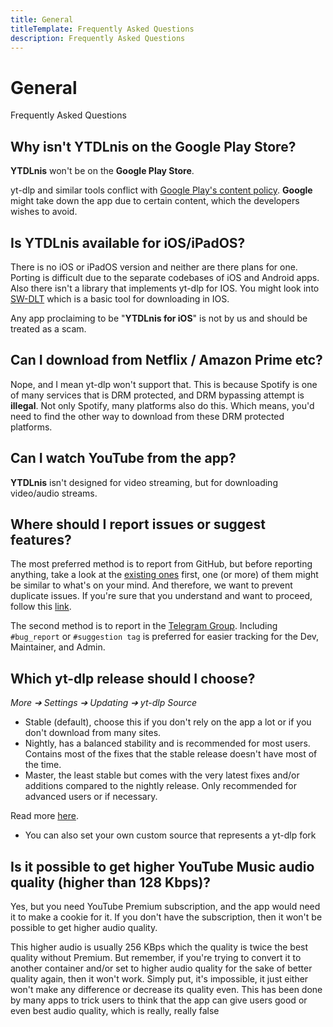 ```yaml
---
title: General
titleTemplate: Frequently Asked Questions
description: Frequently Asked Questions
---
```


# General
Frequently Asked Questions

## Why isn't YTDLnis on the Google Play Store?
**YTDLnis** won't be on the **Google Play Store**.

yt-dlp and similar tools conflict with [Google Play's content policy](https://play.google.com/about/developer-content-policy/).
**Google** might take down the app due to certain content, which the developers wishes to avoid.

## Is YTDLnis available for iOS/iPadOS?
There is no iOS or iPadOS version and neither are there plans for one.
Porting is difficult due to the separate codebases of iOS and Android apps. Also there isn't a library that implements yt-dlp for IOS.
You might look into [SW-DLT](https://routinehub.co/shortcut/7284/) which is a basic tool for downloading in IOS.

Any app proclaiming to be "**YTDLnis for iOS**" is not by us and should be treated as a scam.

## Can I download from Netflix / Amazon Prime etc?
Nope, and I mean yt-dlp won't support that. This is because Spotify is one of many services that is DRM protected, and DRM bypassing attempt is **illegal**. Not only Spotify, many platforms also do this. Which means, you'd need to find the other way to download from these DRM protected platforms.

## Can I watch YouTube from the app?
**YTDLnis** isn't designed for video streaming, but for downloading video/audio streams.

## Where should I report issues or suggest features?
The most preferred method is to report from GitHub, but before reporting anything, take a look at the [existing ones](https://github.com/deniscerri/ytdlnis/issues?q=is%3Aissue) first, one (or more) of them might be similar to what's on your mind. And therefore, we want to prevent duplicate issues. If you're sure that you understand and want to proceed, follow this [link](https://github.com/deniscerri/ytdlnis/issues/new/choose).

The second method is to report in the [Telegram Group](https://t.me/ytdlnis/1). Including `#bug_report`<C/> or `#suggestion tag`<C/> is preferred for easier tracking for the Dev, Maintainer, and Admin.

## Which yt-dlp release should I choose?
<i>More ➔ Settings ➔ Updating ➔ yt-dlp Source</i>

- Stable (default), choose this if you don't rely on the app a lot or if you don't download from many sites.
- Nightly, has a balanced stability and is recommended for most users. Contains most of the fixes that the stable release doesn't have most of the time.
- Master, the least stable but comes with the very latest fixes and/or additions compared to the nightly release. Only recommended for advanced users or if necessary.

Read more [here](https://github.com/yt-dlp/yt-dlp#:~:text=There%20are%20currently,master-builds.).

- You can also set your own custom source that represents a yt-dlp fork


## Is it possible to get higher YouTube Music audio quality (higher than 128 Kbps)?

Yes, but you need YouTube Premium subscription, and the app would need it to make a cookie for it. If you don't have the subscription, then it won't be possible to get higher audio quality.

  This higher audio is usually 256 KBps which the quality is twice the best quality without Premium. But remember, if you're trying to convert it to another container and/or set to higher audio quality for the sake of better quality again, then it won't work. Simply put, it's impossible, it just either won't make any difference or decrease its quality even. This has been done by many apps to trick users to think that the app can give users good or even best audio quality, which is really, really false